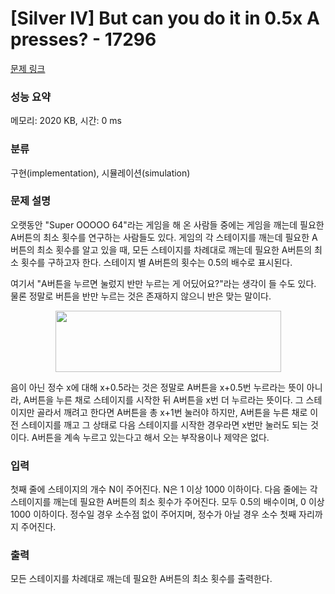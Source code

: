 # [Silver IV] But can you do it in 0.5x A presses? - 17296 

[문제 링크](https://www.acmicpc.net/problem/17296) 

### 성능 요약

메모리: 2020 KB, 시간: 0 ms

### 분류

구현(implementation), 시뮬레이션(simulation)

### 문제 설명

<p>오랫동안 "Super OOOOO 64"라는 게임을 해 온 사람들 중에는 게임을 깨는데 필요한 A버튼의 최소 횟수를 연구하는 사람들도 있다. 게임의 각 스테이지를 깨는데 필요한 A버튼의 최소 횟수를 알고 있을 때, 모든 스테이지를 차례대로 깨는데 필요한 A버튼의 최소 횟수를 구하고자 한다. 스테이지 별 A버튼의 횟수는 0.5의 배수로 표시된다.</p>

<p>여기서 "A버튼을 누르면 눌렀지 반만 누르는 게 어딨어요?"라는 생각이 들 수도 있다. 물론 정말로 버튼을 반만 누르는 것은 존재하지 않으니 반은 맞는 말이다.</p>

<p style="text-align: center;"><img alt="" src="" style="width: 361px; height: 98px;"></p>

<p>음이 아닌 정수 x에 대해 x+0.5라는 것은 정말로 A버튼을 x+0.5번 누르라는 뜻이 아니라, A버튼을 누른 채로 스테이지를 시작한 뒤 A버튼을 x번 더 누르라는 뜻이다. 그 스테이지만 골라서 깨려고 한다면 A버튼을 총 x+1번 눌러야 하지만, A버튼을 누른 채로 이전 스테이지를 깨고 그 상태로 다음 스테이지를 시작한 경우라면 x번만 눌러도 되는 것이다. A버튼을 계속 누르고 있는다고 해서 오는 부작용이나 제약은 없다.</p>

### 입력 

 <p>첫째 줄에 스테이지의 개수 N이 주어진다. N은 1 이상 1000 이하이다. 다음 줄에는 각 스테이지를 깨는데 필요한 A버튼의 최소 횟수가 주어진다. 모두 0.5의 배수이며, 0 이상 1000 이하이다. 정수일 경우 소수점 없이 주어지며, 정수가 아닐 경우 소수 첫째 자리까지 주어진다.</p>

### 출력 

 <p>모든 스테이지를 차례대로 깨는데 필요한 A버튼의 최소 횟수를 출력한다.</p>

